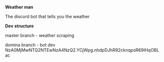 **Weather man**

The discord bot that tells you the weather

**Dev structure**

master branch - weather scraping

domina branch - bot dev
NzA0MjMwNTQ2NTEwNzA4NzQ2.YCjWpg.nhdpDJhR92cknqpsR69IHqOBLac

